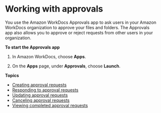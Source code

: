 # Working with approvals<a name="approvals"></a>

You use the Amazon WorkDocs Approvals app to ask users in your Amazon WorkDocs organization to approve your files and folders\. The Approvals app also allows you to approve or reject requests from other users in your organization\. 

**To start the Approvals app**

1. In Amazon WorkDocs, choose **Apps**\.

1. On the **Apps** page, under **Approvals**, choose **Launch**\.

**Topics**
+ [Creating approval requests](create-approval.md)
+ [Responding to approval requests](respond-approval.md)
+ [Updating approval requests](update-approval.md)
+ [Canceling approval requests](cancel-approval.md)
+ [Viewing completed approval requests](view-approval.md)